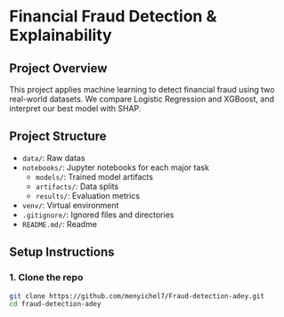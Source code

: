 # Financial Fraud Detection & Explainability

## Project Overview
This project applies machine learning to detect financial fraud using two real-world datasets. We compare Logistic Regression and XGBoost, and interpret our best model with SHAP.

## Project Structure
- `data/`: Raw datas
- `notebooks/`: Jupyter notebooks for each major task
    - `models/`: Trained model artifacts
    - `artifacts/`: Data splits
    - `results/`: Evaluation metrics
- `venv/`: Virtual environment
- `.gitignore/`: Ignored files and directories
- `README.md/`: Readme 


## Setup Instructions

### 1. Clone the repo
```bash
git clone https://github.com/menyichel7/Fraud-detection-adey.git
cd fraud-detection-adey
